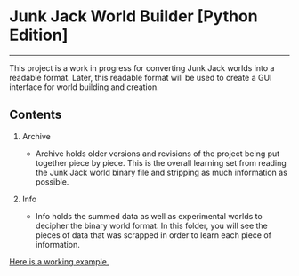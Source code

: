 # Junk Jack World Builder [Python Edition]
___

This project is a work in progress for converting Junk Jack worlds into a readable format. Later, this readable format will be used to create a GUI interface for world building and creation.

## Contents

1. Archive
    - Archive holds older versions and revisions of the project being put together piece by piece. This is the overall learning set from reading the Junk Jack world binary file and stripping as much information as possible.

2. Info
    - Info holds the summed data as well as experimental worlds to decipher the binary world format. In this folder, you will see the pieces of data that was scrapped in order to learn each piece of information.


[Here is a working example.](https://streamable.com/ft9bu "JJx Import/Export v5 Demo")
